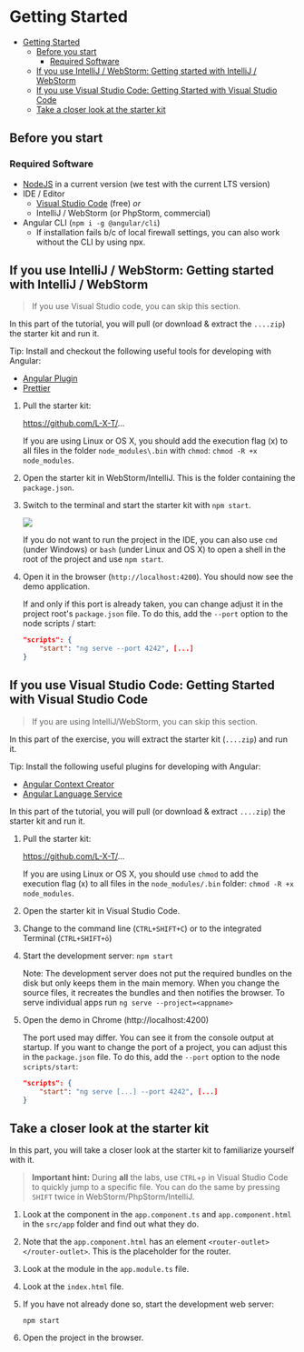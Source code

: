 # Getting Started

- [Getting Started](#getting-started)
  - [Before you start](#before-you-start)
    - [Required Software](#required-software)
  - [If you use IntelliJ / WebStorm: Getting started with IntelliJ / WebStorm](#if-you-use-intellij--webstorm-getting-started-with-intellij--webstorm)
  - [If you use Visual Studio Code: Getting Started with Visual Studio Code](#if-you-use-visual-studio-code-getting-started-with-visual-studio-code)
  - [Take a closer look at the starter kit](#take-a-closer-look-at-the-starter-kit)

## Before you start

### Required Software

- [NodeJS](https://nodejs.org/en/) in a current version (we test with the current LTS version)
- IDE / Editor
  - [Visual Studio Code](https://code.visualstudio.com/) (free) _or_
  - IntelliJ / WebStorm (or PhpStorm, commercial)
- Angular CLI (`npm i -g @angular/cli`)
  - If installation fails b/c of local firewall settings, you can also work without the CLI by using npx.

## If you use IntelliJ / WebStorm: Getting started with IntelliJ / WebStorm

> If you use Visual Studio code, you can skip this section.

In this part of the tutorial, you will pull (or download & extract the `....zip`) the starter kit and run it.

Tip: Install and checkout the following useful tools for developing with Angular:

- [Angular Plugin](https://plugins.jetbrains.com/plugin/6971-angular-and-angularjs)
- [Prettier](https://www.jetbrains.com/help/phpstorm/prettier.html)

1. Pull the starter kit:

   https://github.com/L-X-T/...

   If you are using Linux or OS X, you should add the execution flag (x) to all files in the folder `node_modules\.bin` with `chmod`: `chmod -R +x  node_modules`.

2. Open the starter kit in WebStorm/IntelliJ. This is the folder containing the `package.json`.

3. Switch to the terminal and start the starter kit with `npm start`.

   ![](https://i.imgur.com/7YG65wz.png)

   If you do not want to run the project in the IDE, you can also use `cmd` (under Windows) or `bash` (under Linux and OS X) to open a shell in the root of the project and use `npm start`.

4. Open it in the browser (`http://localhost:4200`). You should now see the demo application.

   If and only if this port is already taken, you can change adjust it in the project root's `package.json` file. To do this, add the `--port` option to the node scripts / start:

   ```json
   "scripts": {
       "start": "ng serve --port 4242", [...]
   }
   ```

## If you use Visual Studio Code: Getting Started with Visual Studio Code

> If you are using IntelliJ/WebStorm, you can skip this section.

In this part of the exercise, you will extract the starter kit (`....zip`) and run it.

Tip: Install the following useful plugins for developing with Angular:

- [Angular Context Creator](https://marketplace.visualstudio.com/items?itemName=sjuulwijnia.kx-vscode-angular-context-creator)
- [Angular Language Service](https://marketplace.visualstudio.com/items?itemName=Angular.ng-template)

In this part of the tutorial, you will pull (or download & extract `....zip`) the starter kit and run it.

1. Pull the starter kit:

   https://github.com/L-X-T/...

   If you are using Linux or OS X, you should use `chmod` to add the execution flag (x) to all files in the `node_modules/.bin` folder: `chmod -R +x  node_modules`.

2. Open the starter kit in Visual Studio Code.

3. Change to the command line (`CTRL+SHIFT+C`) or to the integrated Terminal (`CTRL+SHIFT+ö`)

4. Start the development server: `npm start`

   Note: The development server does not put the required bundles on the disk but only keeps them in the main memory. When you change the source files, it recreates the bundles and then notifies the browser.
   To serve individual apps run `ng serve --project=<appname>`

5. Open the demo in Chrome (http://localhost:4200)

   The port used may differ. You can see it from the console output at startup. If you want to change the port of a project, you can adjust this in the `package.json` file. To do this, add the `--port` option to the node `scripts/start`:

   ```json
   "scripts": {
       "start": "ng serve [...] --port 4242", [...]
   }
   ```

## Take a closer look at the starter kit

In this part, you will take a closer look at the starter kit to familiarize yourself with it.

> **Important hint:** During **all** the labs, use `CTRL`+`p` in Visual Studio Code to quickly jump to a specific file. You can do the same by pressing `SHIFT` twice in WebStorm/PhpStorm/IntelliJ.

1. Look at the component in the `app.component.ts` and `app.component.html` in the `src/app` folder and find out what they do.

2. Note that the `app.component.html` has an element `<router-outlet></router-outlet>`. This is the placeholder for the router.

3. Look at the module in the `app.module.ts` file.

4. Look at the `index.html` file.

5. If you have not already done so, start the development web server:

   ```
   npm start
   ```

6. Open the project in the browser.
